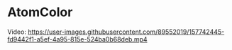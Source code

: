 # AtomColor

Video:
https://user-images.githubusercontent.com/89552019/157742445-fd9442f1-a5ef-4a95-815e-524ba0b68deb.mp4

